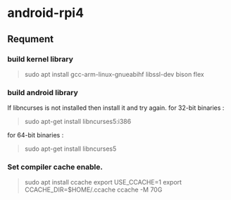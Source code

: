 # android-rpi4


## Requment
### build kernel library
> sudo apt install gcc-arm-linux-gnueabihf libssl-dev bison flex

### build android library
If libncurses is not installed then install it and try again.
for 32-bit binaries : 
> sudo apt-get install libncurses5:i386

for 64-bit binaries : 
> sudo apt-get install libncurses5


### Set compiler cache enable.

> sudo apt install ccache
export USE_CCACHE=1
export CCACHE_DIR=$HOME/.ccache
ccache -M 70G